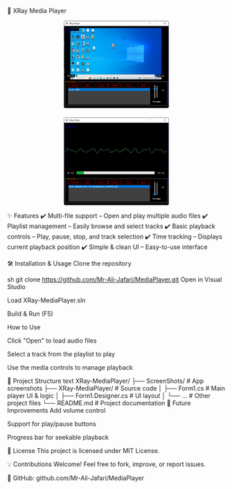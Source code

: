 🎵 XRay Media Player

<div style="display: flex; gap: 20px; flex-wrap: wrap; justify-content: center;">
  <img src="ScreenShots/1.PNG" style="max-width: 48%; height: auto; border: 1px solid #ddd; border-radius: 4px;" />
  <img src="ScreenShots/2.PNG" style="max-width: 48%; height: auto; border: 1px solid #ddd; border-radius: 4px;" />
</div>

✨ Features
✔️ Multi-file support – Open and play multiple audio files
✔️ Playlist management – Easily browse and select tracks
✔️ Basic playback controls – Play, pause, stop, and track selection
✔️ Time tracking – Displays current playback position
✔️ Simple & clean UI – Easy-to-use interface

🛠️ Installation & Usage
Clone the repository

sh
git clone https://github.com/Mr-Ali-Jafari/MediaPlayer.git
Open in Visual Studio

Load XRay-MediaPlayer.sln

Build & Run (F5)

How to Use

Click "Open" to load audio files

Select a track from the playlist to play

Use the media controls to manage playback

📂 Project Structure
text
XRay-MediaPlayer/
├── ScreenShots/          # App screenshots
├── XRay-MediaPlayer/     # Source code
│   ├── Form1.cs          # Main player UI & logic
│   ├── Form1.Designer.cs # UI layout
│   └── ...               # Other project files
└── README.md             # Project documentation
🚀 Future Improvements
Add volume control

Support for play/pause buttons

Progress bar for seekable playback

📜 License
This project is licensed under MIT License.

💡 Contributions Welcome!
Feel free to fork, improve, or report issues.

🔗 GitHub: github.com/Mr-Ali-Jafari/MediaPlayer
